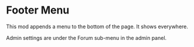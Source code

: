 Footer Menu
===========
This mod appends a menu to the bottom of the page. It shows everywhere.

Admin settings are under the Forum sub-menu in the admin panel.